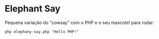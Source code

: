 # Elephant Say

Pequena variação do "cowsay" com o PHP e o seu mascote!
para rodar:
```
php elephany-say.php "Hello PHP!"
```
